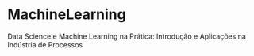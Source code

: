 # MachineLearning
Data Science e Machine Learning na Prática: Introdução e Aplicações na Indústria de Processos
